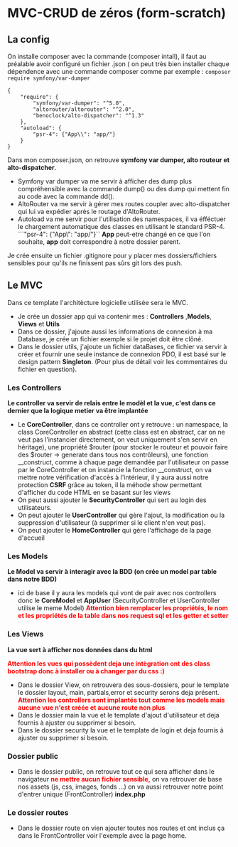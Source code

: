 # MVC-CRUD de zéros (form-scratch)

## La config

On installe composer avec la commande (composer intall), il faut au préalable avoir configuré un fichier .json ( on peut très bien installer chaque dépendence avec une commande composer comme par exemple : ```composer require symfony/var-dumper```

```
{
    "require": {
        "symfony/var-dumper": "^5.0",
        "altorouter/altorouter": "^2.0",
        "benoclock/alto-dispatcher": "^1.3"
    },
    "autoload": {
        "psr-4": {"App\\": "app/"}
    }
}
```
Dans mon composer.json, on retrouve **symfony var dumper, alto routeur et alto-dispatcher**.

- Symfony var dumper va me servir à afficher des dump plus compréhensible avec la commande dump() ou des dump qui mettent fin au code avec la commande dd().
- AltoRouter va me servir à gérer mes routes coupler avec alto-dispatcher qui lui va expédier après le routage d'AltoRouter.
- Autoload va me servir pour l'utilisation des namespaces, il va éfféctuer le chargement automatique des classes en utilisant le standard PSR-4. ```"psr-4": {"App\\": "app/"}`` **App** peut-etre changé en ce que l'on souhaite, **app** doit correspondre à notre dossier parent.

Je crée ensuite un fichier .gitignore pour y placer mes dossiers/fichiers sensibles pour qu'ils ne finissent pas sûrs git lors des push. 

## Le MVC

Dans ce template l'architècture logicielle utilisée sera le MVC.
- Je crée un dossier app qui va contenir mes : **Controllers** ,**Models**, **Views** et **Utils**
- Dans ce dossier, j'ajoute aussi les informations de connexion à ma Database, je crée un fichier exemple si le projet doit être clôné.
- Dans le dossier utils, j'ajoute un fichier dataBases, ce fichier va servir à créer et fournir une seule instance de connexion PDO, il est basé sur le design pattern **Singleton**. (Pour plus de détail voir les commentaires du fichier en question).

### Les Controllers

**Le controller va servir de relais entre le modèl et la vue, c'est dans ce dernier que la logique metier va être implantée**

- Le **CoreController**, dans ce controller ont y retrouve : un namespace, la class CoreController en abstract (cette class est en abstract, car on ne veut pas l'instancier directement, on veut uniquement s'en servir en héritage), une propriété $router (pour stocker le routeur et pouvoir faire des $router -> generate dans tous nos contrôleurs), une fonction __construct, comme à chaque page demandée par l'utilisateur on passe par le CoreController et on instancie la fonction __construct, on va mettre notre vérification d'accès à l'intérieur, il y aura aussi notre protection **CSRF** grâce au token, 
il la méhode show permettant d'afficher du code HTML en se basant sur les views
- On peut aussi ajouter le **SecurityController** qui sert au login des utilisateurs.
- On peut ajouter le **UserController** qui gère l'ajout, la modification ou la suppression d'utilisateur (à supprimer si le client n'en veut pas).
- On peut ajouter le **HomeController** qui gère l'affichage de la page d'accueil

### Les Models

**Le Model va servir à interagir avec la BDD (on crée un model par table dans notre BDD)** 
- ici de base il y aura les models qui vont de pair avec nos controllers donc le **CoreModel** et **AppUser** (SecurityController et UserController utilise le meme Model)
**<span style="color : red"> Attention bien remplacer les propriétés, le nom et les propriétés de la table dans nos request sql et les getter et setter**


### Les Views 

**La vue sert à afficher nos données dans du html**

**<span style="color : red">Attention les vues qui possèdent deja une intègration ont des class bootstrap donc à installer ou à changer par du css :)**

- Dans le dossier View, on retrouvera des sous-dossiers, pour le template le dossier layout, main, partials,error et security serons deja présent.
  **<span style="color : red"> Attention les controllers sont implantés tout comme les models mais aucune vue n'est créée et aucune route non plus**
- Dans le dossier main la vue et le template d'ajout d'utilisateur et deja fournis à ajuster ou supprimer si besoin.
- Dans le dossier security la vue et le template de login et deja fournis à ajuster ou supprimer si besoin.

### Dossier public

- Dans le dossier public, on retrouve tout ce qui sera afficher dans le navigateur **<span style="color : red">ne mettre aucun fichier sensible,** 
on va retrouver de base nos assets (js, css, images, fonds ...) on va aussi retrouver notre point d'entrer unique (FrontController) **index.php**

### Le dossier routes

- Dans le dossier route on vien ajouter toutes nos routes et ont inclus ça dans le FrontController voir l'exemple avec la page home. 
